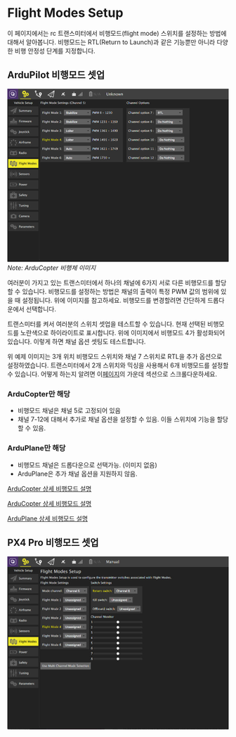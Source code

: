 # Flight Modes Setup

이 페이지에서는 rc 트랜스미터에서 비행모드(flight mode) 스위치를 설정하는 방법에 대해서 알아봅니다. 비행모드는 RTL(Return to Launch)과 같은 기능뿐만 아니라 다양한 비행 안정성 단계를 지정합니다.

## ArduPilot 비행모드 셋업
![](../../images/setup/ArduCopterFlightMode.jpg)
*Note: ArduCopter 비행체 이미지*


여러분이 가지고 있는 트랜스미터에서 하나의 채널에 6가지 서로 다른 비행모드를 할당할 수 있습니다. 비행모드를 설정하는 방법은 채널의 출력이 특정 PWM 값의 범위에 있을 때 설정됩니다. 위에 이미지를 참고하세요. 비행모드를 변경할려면 간단하게 드롭다운에서 선택합니다.

트랜스미터를 켜서 여러분의 스위치 셋업을 테스트할 수 있습니다. 현재 선택된 비행모드를 노란색으로 하이라이트로 표시합니다. 위에 이미지에서 비행모드 4가 활성화되어 있습니다. 이렇게 하면 채널 옵션 셋팅도 테스트합니다.

위 예제 이미지는 3개 위치 비행모드 스위치와 채널 7 스위치로 RTL을 추가 옵션으로 설정하였습니다. 트랜스미터에서 2개 스위치와 믹싱을 사용해서 6개 비행모드를 설정할 수 있습니다. 어떻게 하는지 알려면 이[페이지](http://ardupilot.org/copter/docs/common-rc-transmitter-flight-mode-configuration.html#common-rc-transmitter-flight-mode-configuration)의 가운데 섹션으로 스크롤다운하세요.

### ArduCopter만 해당
* 비행모드 채널은 채널 5로 고정되어 있음
* 채널 7-12에 대해서 추가로 채널 옵션을 설정할 수 있음. 이들 스위치에 기능을 할당할 수 있음.

### ArduPlane만 해당
* 비행모드 채널은 드롭다운으로 선택가능. (이미지 없음)
* ArduPlane은 추가 채널 옵션을 지원하지 않음.

[ArduCopter 상세 비행모드 설명](http://ardupilot.org/copter/docs/flight-modes.html)

[ArduCopter 상세 비행모드 설명](http://ardupilot.org/copter/docs/channel-7-and-8-options.html#configuration)

[ArduPlane 상세 비행모드 설명](http://ardupilot.org/plane/docs/flight-modes.html)

## PX4 Pro 비행모드 셋업
![](../../images/setup/PX4SingleChannelFlightMode.jpg)
